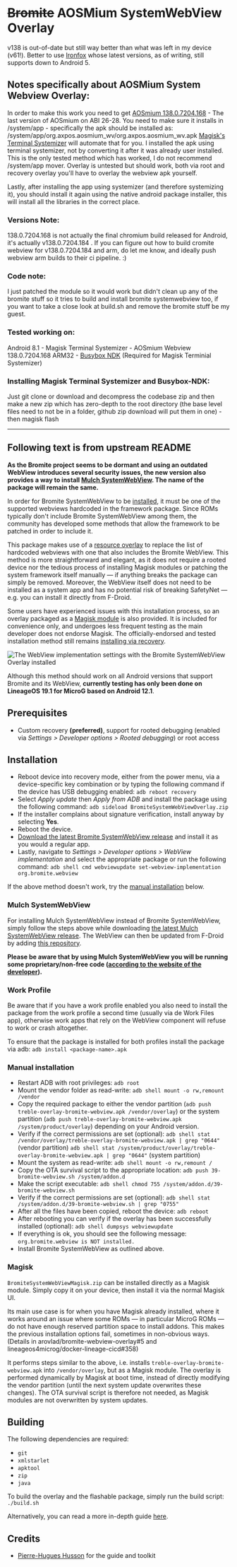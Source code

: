 # ~~Bromite~~ AOSMium SystemWebView Overlay

v138 is out-of-date but still way better than what was left in my device (v61!).  Better to use [Ironfox](https://gitlab.com/ironfox-oss/IronFox/-/releases) whose latest versions, as of writing, still supports down to Android 5.

## Notes specifically about AOSMium System Webview Overlay:

In order to make this work you need to get [AOSmium 138.0.7204.168](https://github.com/AXP-OS/app_aosmium/releases/tag/138.0.7204.168) - The last version of AOSmium on ABI 26-28.  You need to make sure it installs in /system/app - specifically the apk should be installed as: /system/app/org.axpos.aosmium_wv/org.axpos.aosmium_wv.apk [Magisk's Terminal Systemizer](https://github.com/Magisk-Modules-Repo/terminal_systemizer) will automate that for you.  I installed the apk using terminal systemizer, not by converting it after it was already user installed.  This is the only tested method which has worked, I do not recommend /system/app mover.  Overlay is untested but should work, both via root and recovery overlay you'll have to overlay the webview apk yourself.

Lastly, after installing the app using systemizer (and therefore systemizing it), you should install it again using the native android package installer, this will install all the libraries in the correct place.

### Versions Note:
138.0.7204.168 is not actually the final chromium build released for Android, it's actually v138.0.7204.184 .  If you can figure out how to build cromite webview for v138.0.7204.184 and arm, do let me know, and ideally push webview arm builds to their ci pipeline. :)

### Code note:
I just patched the module so it would work but didn't clean up any of the bromite stuff so it tries to build and install bromite systemwebview too, if you want to take a close look at build.sh and remove the bromite stuff be my guest.

### Tested working on:
Android 8.1 - Magisk Terminal Systemizer - AOSmium Webview 138.0.7204.168 ARM32 - [Busybox NDK](https://github.com/Magisk-Modules-Repo/busybox-ndk) (Required for Magisk Terminial Systemizer)

### Installing Magisk Terminal Systemizer and Busybox-NDK: 
Just git clone or download and decompress the codebase zip and then make a new zip which has zero-depth to the root directory (the base level files need to not be in a folder, github zip download will put them in one) - then magisk flash

---

## Following text is from upstream README

**As the Bromite project seems to be dormant and using an outdated WebView introduces several security issues, the new version also provides a way to install [Mulch SystemWebView](#mulch-systemwebview). The name of the package will remain the same.**

In order for Bromite SystemWebView to be [installed](https://github.com/bromite/bromite/wiki/Installing-SystemWebView), it must be one of the supported webviews hardcoded in the framework package. Since ROMs typically don't include Bromite SystemWebView among them, the community has developed some methods that allow the framework to be patched in order to include it.

This package makes use of a [resource overlay](https://source.android.com/docs/core/architecture/rros) to replace the list of hardcoded webviews with one that also includes the Bromite WebView. This method is more straightforward and elegant, as it does not require a rooted device nor the tedious process of installing Magisk modules or patching the system framework itself manually — if anything breaks the package can simply be removed. Moreover, the WebView itself does not need to be installed as a system app and has no potential risk of breaking SafetyNet — e.g. you can install it directly from F-Droid.

Some users have experienced issues with this installation process, so an overlay packaged as a [Magisk module](#magisk) is also provided. It is included for convenience only, and undergoes less frequent testing as the main developer does not endorse Magisk. The officially-endorsed and tested installation method still remains [installing via recovery](#installation).

![The WebView implementation settings with the Bromite SystemWebView Overlay installed](screenshot.png)

Although this method should work on all Android versions that support Bromite and its WebView, **currently testing has only been done on LineageOS 19.1 for MicroG based on Android 12.1**.

## Prerequisites

* Custom recovery **(preferred)**, support for rooted debugging (enabled via *Settings > Developer options > Rooted debugging*) or root access

## Installation

* Reboot device into recovery mode, either from the power menu, via a device-specific key combination or by typing the following command if the device has USB debugging enabled:
`adb reboot recovery`
* Select *Apply update* then *Apply from ADB* and install the package using the following command:
`adb sideload BromiteSystemWebViewOverlay.zip`
* If the installer complains about signature verification, install anyway by selecting **Yes**.
* Reboot the device.
* [Download the latest Bromite SystemWebView release](https://www.bromite.org/system_web_view) and install it as you would a regular app.
* Lastly, navigate to *Settings > Developer options > WebView implementation* and select the appropriate package or run the following command:
`adb shell cmd webviewupdate set-webview-implementation org.bromite.webview`

If the above method doesn't work, try the [manual installation](#manual-installation) below.

### Mulch SystemWebView

For installing Mulch SystemWebView instead of Bromite SystemWebView, simply follow the steps above while downloading [the latest Mulch SystemWebView release](https://gitlab.com/divested-mobile/mulch/-/tree/master/prebuilt). The WebView can then be updated from F-Droid by adding [this repository](https://divestos.org/fdroid/official/).

**Please be aware that by using Mulch SystemWebView you will be running some proprietary/non-free code ([according to the website of the developer](https://divestos.org/pages/browsers#chromium-based)).**

### Work Profile

Be aware that if you have a work profile enabled you also need to install the package from the work profile a second time (usually via de Work Files app), otherwise work apps that rely on the WebView component will refuse to work or crash altogether.

To ensure that the package is installed for both profiles install the package via adb:
`adb install <package-name>.apk`

### Manual installation

* Restart ADB with root privileges:
`adb root`
* Mount the vendor folder as read-write:
`adb shell mount -o rw,remount /vendor`
* Copy the required package to either the vendor partition (`adb push treble-overlay-bromite-webview.apk /vendor/overlay`) or the system partition (`adb push treble-overlay-bromite-webview.apk /system/product/overlay`) depending on your Android version.
* Verify if the correct permissions are set (optional):
`adb shell stat /vendor/overlay/treble-overlay-bromite-webview.apk | grep "0644"` (vendor partition)
`adb shell stat /system/product/overlay/treble-overlay-bromite-webview.apk | grep "0644"` (system partition)
* Mount the system as read-write:
`adb shell mount -o rw,remount /`
* Copy the OTA survival script to the appropriate location:
`adb push 39-bromite-webview.sh /system/addon.d`
* Make the script executable:
`adb shell chmod 755 /system/addon.d/39-bromite-webview.sh`
* Verify if the correct permissions are set (optional):
`adb shell stat /system/addon.d/39-bromite-webview.sh | grep "0755"`
* After all the files have been copied, reboot the device:
`adb reboot`
* After rebooting you can verify if the overlay has been successfully installed (optional):
`adb shell dumpsys webviewupdate`
* If everything is ok, you should see the following message:
`org.bromite.webview is NOT installed.`
* Install Bromite SystemWebView as outlined above.

### Magisk

`BromiteSystemWebViewMagisk.zip` can be installed directly as a Magisk module. Simply copy it on your device, then install it via the normal Magisk UI.

Its main use case is for when you have Magisk already installed, where it works around an issue where some ROMs — in particular MicroG ROMs — do not have enough reserved partition space to install addons. This makes the previous installation options fail, sometimes in non-obvious ways. (Details in arovlad/bromite-webview-overlay#5 and lineageos4microg/docker-lineage-cicd#358)

It performs steps similar to the above, i.e. installs `treble-overlay-bromite-webview.apk` into `/vendor/overlay`, but as a Magisk module. The overlay is performed dynamically by Magisk at boot time, instead of directly modifying the vendor partition (until the next system update overwrites these changes). The OTA survival script is therefore not needed, as Magisk modules are not overwritten by system updates.

## Building

The following dependencies are required:

* `git`
* `xmlstarlet`
* `apktool`
* `zip`
* `java`

To build the overlay and the flashable package, simply run the build script:
`./build.sh`

Alternatively, you can read a more in-depth guide [here](https://github.com/phhusson/treble_experimentations/wiki/How-to-create-an-overlay%3F).

## Credits

* [Pierre-Hugues Husson](https://github.com/phhusson) for the guide and toolkit
